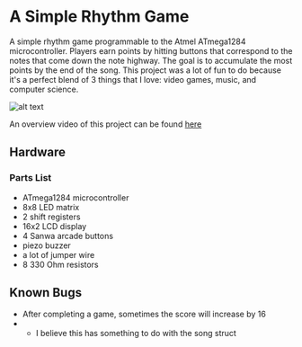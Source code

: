 # A Simple Rhythm Game
A simple rhythm game programmable to the Atmel ATmega1284 microcontroller.
Players earn points by hitting buttons that correspond to the notes that come down the note highway.
The goal is to accumulate the most points by the end of the song.
This project was a lot of fun to do because it's a perfect blend of 3 things that I love: video games, music, and computer science.

![alt text](https://i.imgur.com/yzIirfA.png)

An overview video of this project can be found [here](https://www.youtube.com/watch?v=D_F-ub7Tf_0)

## Hardware
### Parts List
* ATmega1284 microcontroller
* 8x8 LED matrix
* 2 shift registers
* 16x2 LCD display
* 4 Sanwa arcade buttons
* piezo buzzer
* a lot of jumper wire
* 8 330 Ohm resistors

## Known Bugs
* After completing a game, sometimes the score will increase by 16
* * I believe this has something to do with the song struct

